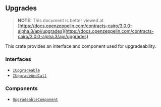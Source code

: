 ## Upgrades

> **NOTE:** This document is better viewed at [https://docs.openzeppelin.com/contracts-cairo/3.0.0-alpha.3/api/upgrades](https://docs.openzeppelin.com/contracts-cairo/3.0.0-alpha.3/api/upgrades)

This crate provides an interface and component used for upgradeability.

### Interfaces

- [`IUpgradeable`](https://docs.openzeppelin.com/contracts-cairo/3.0.0-alpha.3/api/upgrades#IUpgradeable)
- [`IUpgradeAndCall`](https://docs.openzeppelin.com/contracts-cairo/3.0.0-alpha.3/api/upgrades#IUpgradeAndCall)

### Components

- [`UpgradeableComponent`](https://docs.openzeppelin.com/contracts-cairo/3.0.0-alpha.3/api/upgrades#UpgradeableComponent)

